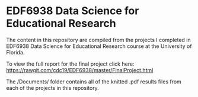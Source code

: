 # EDF6938 Data Science for Educational Research

The content in this repository are compiled from the projects I completed in EDF6938 Data Science for Educational Research course at the University of Florida.

To view the full report for the final project click here: 
https://rawgit.com/cdc19/EDF6938/master/FinalProject.html

The /Documents/ folder contains all of the knitted .pdf results files from each of the projects in this repository.
